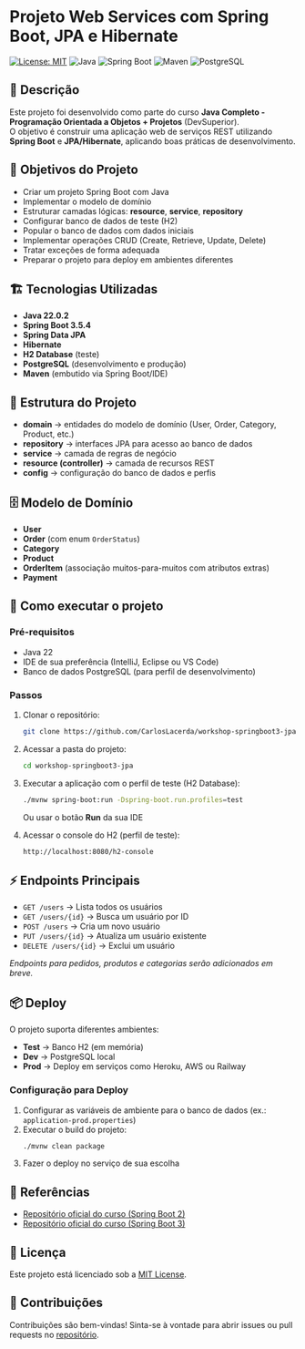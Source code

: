 # Projeto Web Services com Spring Boot, JPA e Hibernate

[![License: MIT](https://img.shields.io/badge/License-MIT-yellow.svg)](https://github.com/CarlosLacerda/workshop-springboot3-jpa/blob/main/LICENSE)
![Java](https://img.shields.io/badge/Java-22-007396?logo=java&logoColor=white)
![Spring Boot](https://img.shields.io/badge/Spring%20Boot-3.5.4-6DB33F?logo=springboot&logoColor=white)
![Maven](https://img.shields.io/badge/Maven-3+-C71A36?logo=apachemaven&logoColor=white)
![PostgreSQL](https://img.shields.io/badge/PostgreSQL-DB-336791?logo=postgresql&logoColor=white)

## 📌 Descrição
Este projeto foi desenvolvido como parte do curso **Java Completo - Programação Orientada a Objetos + Projetos** (DevSuperior).  
O objetivo é construir uma aplicação web de serviços REST utilizando **Spring Boot** e **JPA/Hibernate**, aplicando boas práticas de desenvolvimento.

## 🎯 Objetivos do Projeto
- Criar um projeto Spring Boot com Java
- Implementar o modelo de domínio
- Estruturar camadas lógicas: **resource**, **service**, **repository**
- Configurar banco de dados de teste (H2)
- Popular o banco de dados com dados iniciais
- Implementar operações CRUD (Create, Retrieve, Update, Delete)
- Tratar exceções de forma adequada
- Preparar o projeto para deploy em ambientes diferentes

## 🏗️ Tecnologias Utilizadas
- **Java 22.0.2**
- **Spring Boot 3.5.4**
- **Spring Data JPA**
- **Hibernate**
- **H2 Database** (teste)
- **PostgreSQL** (desenvolvimento e produção)
- **Maven** (embutido via Spring Boot/IDE)

## 📂 Estrutura do Projeto
- **domain** → entidades do modelo de domínio (User, Order, Category, Product, etc.)
- **repository** → interfaces JPA para acesso ao banco de dados
- **service** → camada de regras de negócio
- **resource (controller)** → camada de recursos REST
- **config** → configuração do banco de dados e perfis

## 🗄️ Modelo de Domínio
- **User**
- **Order** (com enum `OrderStatus`)
- **Category**
- **Product**
- **OrderItem** (associação muitos-para-muitos com atributos extras)
- **Payment**

## 🚀 Como executar o projeto
### Pré-requisitos
- Java 22
- IDE de sua preferência (IntelliJ, Eclipse ou VS Code)
- Banco de dados PostgreSQL (para perfil de desenvolvimento)

### Passos
1. Clonar o repositório:
   ```bash
   git clone https://github.com/CarlosLacerda/workshop-springboot3-jpa.git
   ```

2. Acessar a pasta do projeto:
   ```bash
   cd workshop-springboot3-jpa
   ```

3. Executar a aplicação com o perfil de teste (H2 Database):
   ```bash
   ./mvnw spring-boot:run -Dspring-boot.run.profiles=test
   ```
   Ou usar o botão **Run** da sua IDE

4. Acessar o console do H2 (perfil de teste):
   ```
   http://localhost:8080/h2-console
   ```

## ⚡ Endpoints Principais
- `GET /users` → Lista todos os usuários
- `GET /users/{id}` → Busca um usuário por ID
- `POST /users` → Cria um novo usuário
- `PUT /users/{id}` → Atualiza um usuário existente
- `DELETE /users/{id}` → Exclui um usuário

*Endpoints para pedidos, produtos e categorias serão adicionados em breve.*

## 📦 Deploy
O projeto suporta diferentes ambientes:
- **Test** → Banco H2 (em memória)
- **Dev** → PostgreSQL local
- **Prod** → Deploy em serviços como Heroku, AWS ou Railway

### Configuração para Deploy
1. Configurar as variáveis de ambiente para o banco de dados (ex.: `application-prod.properties`)
2. Executar o build do projeto:
   ```bash
   ./mvnw clean package
   ```
3. Fazer o deploy no serviço de sua escolha

## 📖 Referências
- [Repositório oficial do curso (Spring Boot 2)](https://github.com/acenelio/workshop-springboot2-jpa)
- [Repositório oficial do curso (Spring Boot 3)](https://github.com/acenelio/workshop-springboot3-jpa)

## 📜 Licença
Este projeto está licenciado sob a [MIT License](https://github.com/CarlosLacerda/workshop-springboot3-jpa/blob/main/LICENSE).

## 🤝 Contribuições
Contribuições são bem-vindas! Sinta-se à vontade para abrir issues ou pull requests no [repositório](https://github.com/CarlosLacerda/workshop-springboot3-jpa).
